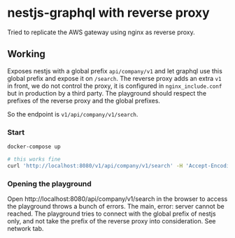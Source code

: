 # nestjs-graphql with reverse proxy

Tried to replicate the AWS gateway using nginx as reverse proxy. 

## Working
Exposes nestjs with a global prefix `api/company/v1` and let graphql use this global prefix and expose it on `/search`. The reverse proxy adds an extra `v1` in front, we do not control the proxy, it is configured in `nginx_include.conf` but in production by a third party. The playground should respect the prefixes of the reverse proxy and the global prefixes.

So the endpoint is `v1/api/company/v1/search`. 

### Start

```bash
docker-compose up

# this works fine
curl 'http://localhost:8080/v1/api/company/v1/search' -H 'Accept-Encoding: gzip, deflate, br' -H 'Content-Type: application/json' -H 'Accept: application/json' -H 'Connection: keep-alive' -H 'DNT: 1' -H 'Origin: http://localhost:8080' --data-binary '{"query":"# Write your query or mutation here\nquery recipe($id: String!) {\n  recipe(id: $id){\n    id,\n  }\n}","variables":{"id":"1"}}' --compressed
```

### Opening the playground
Open http://localhost:8080/api/company/v1/search in the browser to access the playground throws a bunch of errors. The main, error: server cannot be reached. The playground tries to connect with the global prefix of nestjs only, and not take the prefix of the reverse proxy into consideration. See network tab.

